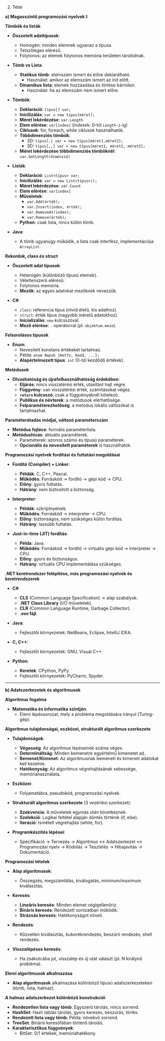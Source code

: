 2. Tétel

**a) Magasszintű programozási nyelvek I:**

**Tömbök és listák**
- **Összetett adattípusok**:
  - Homogén: minden elemnek ugyanaz a típusa.
  - Tetszőleges elérésű.
  - Folytonos: az elemek folytonos memória területen tárolódnak.

- **Tömb vs Lista**:
  - **Statikus tömb**: elemszám ismert és előre deklarálható.
    - Használat: amikor az elemszám ismert az init előtt.
  - **Dinamikus lista**: elemek hozzáadása és törlése bármikor.
    - Használat: ha az elemszám nem ismert előre.
  
- **Tömbök**:
  - **Deklaráció**: `típus[] var;`
  - **Inicilizálás**: `var = new típus[méret];`
  - **Méret lekérdezése**: `var.Length`
  - **Elem elérése**: `var[index]` (indexek: 0-tól `Length-1`-ig)
  - **Ciklusok**: for, foreach, while ciklusok használhatók.
  - **Többdimenziós tömbök**: 
    - 2D: `típus[,] var = new típus[méret1,méret2];`
    - 3D: `típus[,,] var = new típus[méret1, méret2, méret3];`
  - **Méret lekérdezése többdimenziós tömböknél**: `var.GetLength(dimenzió)`

- **Listák**:
  - **Deklaráció**: `List<típus> var;`
  - **Inicilizálás**: `var = new List<típus>();`
  - **Méret lekérdezése**: `var.Count`
  - **Elem elérése**: `var[index]`
  - **Műveletek**:
    - `var.Add(érték);`
    - `var.Insert(index, érték);`
    - `var.RemoveAt(index);`
    - `var.Remove(érték);`
  - **Python**: csak lista, nincs külön tömb.

- **Java**: 
  - A tömb ugyanúgy működik, a lista csak interfész, implementációja `ArrayList`.

**Rekordok, class és struct**
- **Összetett adat típusok**:
  - Heterogén (különböző típusú elemek).
  - Véletlenszerű elérésű.
  - Folytonos memória.
  - **Mezők**: az egyes adatokat mezőknek nevezzük.
  
- **C#**:
  - `class`: referencia típus (rövid életű, kis adathoz).
  - `struct`: érték típus (nagyobb méretű adatokhoz).
  - **Inicializálás**: `new` kulcsszóval.
  - **Mező elérése**: `.` operátorral (pl. `objektum.mezo`).

**Felsorolásos típusok**
- **Enum**:
  - Nevesített konstans értékeket tartalmaz.
  - Példa: `enum Napok {Hetfo, Kedd, ...};`
  - **Alapértelmezett típus**: `int` (0-tól kezdődő értékek).

**Metódusok**
- **Olvashatóság és újrafelhasználhatóság érdekében**:
  - **Eljárás**: nincs visszatérési érték, utasítást hajt végre.
  - **Függvény**: van visszatérési érték, számításokat végez.
  - **`return` kulcsszó**: csak a függvényeknél kötelező.
  - **Publikus és névterek**: a metódusok elérhetősége.
  - **Felparaméterezhetőség**: a metódus lokális változókat is tartalmazhat.

**Paraméterátadás módjai, változó paraméterszám**
- **Metódus fejléce**: formális paraméterlista.
- **Metódushívás**: aktuális paraméterek.
  - Paraméterek: azonos számú és típusú paraméterek.
  - **Opcionális és nevesített paraméterek** is használhatók.

**Programozási nyelvek fordítási és futtatási megoldásai**
- **Fordító (Compiler) + Linker**: 
  - **Példák**: C, C++, Pascal.
  - **Működés**: Forráskód -> fordító -> gépi kód -> CPU.
  - **Előny**: gyors futtatás.
  - **Hátrány**: nem biztosított a biztonság.
  
- **Interpreter**:
  - **Példák**: szkriptnyelvek.
  - **Működés**: Forráskód -> interpreter -> CPU.
  - **Előny**: biztonságos, nem szükséges külön fordítás.
  - **Hátrány**: lassúbb futtatás.

- **Just-in-time (JIT) fordítás**:
  - **Példa**: Java.
  - **Működés**: Forráskód -> fordító -> virtuális gépi kód -> interpreter -> CPU.
  - **Előny**: gyors és biztonságos.
  - **Hátrány**: virtuális CPU implementálása szükséges.

**.NET keretrendszer felépítése, más programozási nyelvek és keretrendszerek**
- **C#**: 
  - **CLS** (Common Language Specification) -> alap szabályok.
  - **.NET Class Library** (I/O műveletek).
  - **CLR** (Common Language Runtime, Garbage Collector).
  - **.exe fájl**.
  
- **Java**:
  - Fejlesztői környezetek: NetBeans, Eclipse, IntelliJ IDEA.
  
- **C, C++**:
  - Fejlesztői környezetek: GNU, Visual C++.
  
- **Python**:
  - **Keretek**: CPython, PyPy.
  - Fejlesztői környezetek: PyCharm, Spyder.

---

**b) Adatszerkezetek és algoritmusok**

**Algoritmus fogalma**
- **Matematika és informatika szintjén**:
  - Elemi lépéssorozat, mely a probléma megoldására irányul (Turing-gép).

**Algoritmus tulajdonságai, eszközei, strukturált algoritmus szerkezete**
- **Tulajdonságok**:
  - **Végesség**: Az algoritmus lépéseinek száma véges.
  - **Determináltság**: Minden bemenetre egyértelmű kimenetet ad.
  - **Bemenet/Kimenet**: Az algoritmusnak bemeneti és kimeneti adatokat kell kezelnie.
  - **Hatékonyság**: Az algoritmus végrehajtásának sebessége, memóriahasználata.

- **Eszközei**:
  - Folyamatábra, pseudokód, programozási nyelvek.

- **Strukturált algoritmus szerkezete** (3 vezérlési szerkezet):
  - **Szekvencia**: A műveletek egymás után következnek.
  - **Szelekció**: Logikai feltétel alapján döntés történik (if, else).
  - **Iteráció**: Ismételt végrehajtás (while, for).

- **Programkészítés lépései**:
  - Specifikáció -> Tervezés -> Algoritmus <-> Adatszerkezet <-> Programozási nyelv -> Kódolás -> Tesztelés -> Hibajavítás -> Dokumentáció.

**Programozási tételek**
- **Alap algoritmusok**:
  - Összegzés, megszámlálás, kiválogatás, minimum/maximum kiválasztás.

- **Keresés**:
  - **Lineáris keresés**: Minden elemet végigellenőriz.
  - **Bináris keresés**: Rendezett sorozatban működik.
  - **Strázsás keresés**: Hatékonyságot növeli.
  
- **Rendezés**:
  - Közvetlen kiválasztás, buborékrendezés, beszúró rendezés, shell rendezés.

- **Visszalépéses keresés**:
  - Ha zsákutcába jut, visszalép és új utat választ (pl. N királynő probléma).

**Elemi algoritmusok alkalmazása**
- **Alap algoritmusok** alkalmazása különböző típusú adatszerkezeteken (tömb, lista, halmaz).

**A halmaz adatszerkezet különböző konstrukciói**
- **Rendezetlen lista vagy tömb**: Egyszerű tárolás, nincs sorrend.
- **HashSet**: Hash táblás tárolás, gyors keresés, beszúrás, törlés.
- **Rendezett lista vagy tömb**: Példa: növekvő sorrend.
- **TreeSet**: Bináris keresőfában történő tárolás.
- **Karakterisztikus függvények**:
  - BitSet: 0/1 értékek, memóriahatékony.